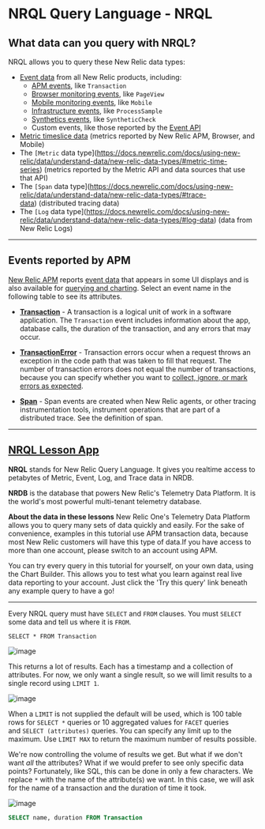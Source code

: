 # NRQL Query Language - NRQL

## **What data can you query with NRQL?**

NRQL allows you to query these New Relic data types:

- [Event data](https://docs.newrelic.com/docs/using-new-relic/data/understand-data/new-relic-data-types/#event-data) from all New Relic products, including:
    - [APM events](https://docs.newrelic.com/docs/insights/insights-data-sources/default-data/apm-default-events-insights/), like `Transaction`
    - [Browser monitoring events](https://docs.newrelic.com/docs/insights/insights-data-sources/default-data/browser-default-events-insights/), like `PageView`
    - [Mobile monitoring events](https://docs.newrelic.com/docs/insights/insights-data-sources/default-data/mobile-default-events-insights/), like `Mobile`
    - [Infrastructure events](https://docs.newrelic.com/docs/infrastructure/manage-your-data/data-instrumentation/default-infrastructure-events/), like `ProcessSample`
    - [Synthetics events](https://docs.newrelic.com/docs/insights/insights-data-sources/default-data/synthetics-default-events-insights/), like `SyntheticCheck`
    - Custom events, like those reported by the [Event API](https://docs.newrelic.com/docs/insights/insights-data-sources/custom-data/introduction-event-api/)
- [Metric timeslice data](https://docs.newrelic.com/docs/using-new-relic/data/understand-data/new-relic-data-types/#timeslice-data) (metrics reported by New Relic APM, Browser, and Mobile)
- The `[Metric` data type](https://docs.newrelic.com/docs/using-new-relic/data/understand-data/new-relic-data-types/#metric-time-series) (metrics reported by the Metric API and data sources that use that API)
- The `[Span` data type](https://docs.newrelic.com/docs/using-new-relic/data/understand-data/new-relic-data-types/#trace-data) (distributed tracing data)
- The `[Log` data type](https://docs.newrelic.com/docs/using-new-relic/data/understand-data/new-relic-data-types/#log-data) (data from New Relic Logs)
____

## **Events reported by APM**

[New Relic APM](https://docs.newrelic.com/docs/apm/new-relic-apm/getting-started/) reports [event data](https://docs.newrelic.com/docs/using-new-relic/data/understand-data/new-relic-data-types/#event-data) that appears in some UI displays and is also available for [querying and charting](https://docs.newrelic.com/docs/using-new-relic/data/understand-data/query-new-relic-data/). Select an event name in the following table to see its attributes.

* **[Transaction](https://docs.newrelic.com/attribute-dictionary/?attribute_name=&events_tids%5B%5D=8357&event=Transaction)** - 
A transaction is a logical unit of work in a software application. The `Transaction` event includes information about the app, database calls, the duration of the transaction, and any errors that may occur.

* **[TransactionError](https://docs.newrelic.com/attribute-dictionary/?attribute_name=&events_tids%5B%5D=8357&event=TransactionError)** - 
Transaction errors occur when a request throws an exception in the code path that was taken to fill that request. The number of transaction errors does not equal the number of transactions, because you can specify whether you want to [collect, ignore, or mark errors as expected](https://docs.newrelic.com/docs/agents/manage-apm-agents/agent-data/manage-errors-apm-collect-ignore-or-mark-expected/).

* **[Span](https://docs.newrelic.com/attribute-dictionary/?attribute_name=&events_tids%5B%5D=8357&event=Span)** - 
Span events are created when New Relic agents, or other tracing instrumentation tools, instrument operations that are part of a distributed trace. See the definition of span.
____

## [NRQL Lesson App](https://one.newrelic.com/launcher/34b6d49a-d824-4f99-b337-1d9a5467094d.nrql-tutorial-launcher?pane=eyJuZXJkbGV0SWQiOiIzNGI2ZDQ5YS1kODI0LTRmOTktYjMzNy0xZDlhNTQ2NzA5NGQubnJxbC10dXRvcmlhbC1uZXJkbGV0In0=&platform[accountId]=2971796&platform[timeRange][duration]=1800000&platform[$isFallbackTimeRange]=true)

**NRQL** stands for New Relic Query Language. It gives you realtime access to petabytes of Metric, Event, Log, and Trace data in NRDB.

**NRDB** is the database that powers New Relic's Telemetry Data Platform. It is the world's most powerful multi-tenant telemetry database.

**About the data in these lessons**
New Relic One's Telemetry Data Platform allows you to query many sets of data quickly and easily. For the sake of convenience, examples in this tutorial use APM transaction data, because most New Relic customers will have this type of data.If you have access to more than one account, please switch to an account using APM.

You can try every query in this tutorial for yourself, on your own data, using the Chart Builder. This allows you to test what you learn against real live data reporting to your account. Just click the 'Try this query' link beneath any example query to have a go!

____

Every NRQL query must have `SELECT` and `FROM` clauses. You must `SELECT` some data and tell us where it is `FROM`.

`SELECT * FROM Transaction`

![image](https://user-images.githubusercontent.com/17362519/115918640-c2a19480-a445-11eb-8960-f83daf67237b.png)

This returns a lot of results. Each has a timestamp and a collection of attributes. For now, we only want a single result, so we will limit results to a single record using `LIMIT 1`.

![image](https://user-images.githubusercontent.com/17362519/115918619-bb7a8680-a445-11eb-9fda-4c5420a9c86e.png)

When a `LIMIT` is not supplied the default will be used, which is 100 table rows for `SELECT *` queries or 10 aggregated values for `FACET` queries and `SELECT (attributes)` queries. You can specify any limit up to the maximum. Use `LIMIT MAX` to return the maximum number of results possible.

We're now controlling the volume of results we get. But what if we don't want *all* the attributes? What if we would prefer to see only specific data points? Fortunately, like SQL, this can be done in only a few characters. We replace `*` with the name of the attribute(s) we want. In this case, we will ask for the name of a transaction and the duration of time it took.

![image](https://user-images.githubusercontent.com/17362519/115918584-af8ec480-a445-11eb-9252-54f558bd03ed.png)

```SQL
SELECT name, duration FROM Transaction
```


